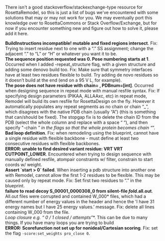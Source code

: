 There isn't a good stackoverflow/stackexchange-type resource for RosettaRemodel, so this is just a list of bugs we've encountered with some solutions that may or may not work for you. We may eventually port this knowledge over to RosettaCommons or Stack Overflow/Exchange, but for now if you encounter something new and figure out how to solve it, please add it here.  

**BuildInstructions incompatible! mutable and fixed regions intersect**. Fix: Trying to insert residue next to one with a “.” SS assignment; change the adjacent “.” to “L” or “H” or whatever you want it to be.  
**The sequence position requested was 0.  Pose numbering starts at 1**. Occurred when I added -repeat_structure flag, with a given structure and adding some denovo build too. Fix: Make sure that symmetry interfaces have at least two residues flexible to build. Try adding de novo residues so it doesn’t build at the end (end on a 95 V L, for example).  
**The pose does not have residue with chain= , PDBnum=[int]**. Occurred when designing sequence in repeat mode with manual resfile syntax. Fix: If specifying design parameters (PIKAA, ALLAAxc, etc) in repeat mode, Remodel will build its own resfile for RosettaDesign on the fly. However it automatically populates any repeat segments as no chain or chain “_”, which disagrees with the native PDB chain (usually “A”) (this is something that can/should be fixed). The stopgap fix is to delete the chain ID from the PDB (select the whole column and replace with a space “ “), and then specify "-chain _” in the flags so that the whole protein becomes chain “_”.  
**Bad loop definition**. Fix: when remodeling using the blueprint, cannot have a single residue with flexible backbone - must define at least two consecutive residues with flexible backbones.  
**ERROR: unable to find desired variant residue: VRT VRT CUTPOINT_LOWER**. Encountered when trying to design sequence with manually defined resfile, atompair constraints w/ filter, constrain to start coords w/ weight.  
**Assert \`start > 0\` failed**. When inserting a pdb structure into another one with Remodel, cannot allow the first 1-2 residues to be flexible. This may be caused only by repeat mode. Fix: Set first two residues to “.” in the blueprint.  
**failure to read decoy S_00001_0000308_0 from silent-file *_fold_*.all.out**. All.out files were corrupted and contained W_000* files, which had a different number of energy values in the header and hence the 'I have 31 energy names but I have 25 energy values.’ message. Fix: delete all lines containing W_000 from the file.  
**Loop closure e.g. “* 0 / 1   closed / attempts”**. This can be due to many things. If you have many loops you are trying to build  
**ERROR: Scorefunction not set up for nonideal/Cartesian scoring**. Fix: set the flag `-score:set_weights pro_close 0`.  
